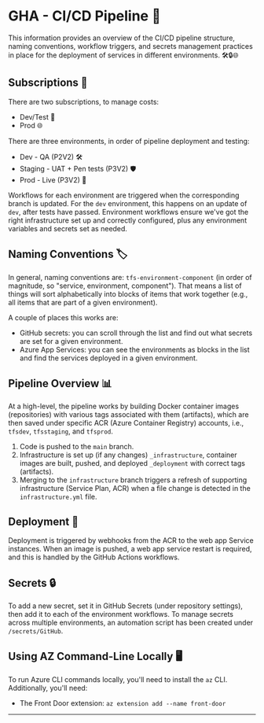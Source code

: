# GHA - CI/CD Pipeline 🚀
This information provides an overview of the CI/CD pipeline structure, naming conventions, workflow triggers, and secrets management practices in place for the deployment of services in different environments. 🛠️🔒🌐
## Subscriptions 📑

There are two subscriptions, to manage costs:

- Dev/Test 🧪
- Prod 🌐


There are three environments, in order of pipeline deployment and testing:

- Dev - QA (P2V2) 🛠️
- Staging - UAT + Pen tests (P3V2) 🛡️
- Prod - Live (P3V2) 🚀

Workflows for each environment are triggered when the corresponding branch is updated. For the `dev` environment, this happens on an update of `dev`, after tests have passed. Environment workflows ensure we've got the right infrastructure set up and correctly configured, plus any environment variables and secrets set as needed.

## Naming Conventions 🏷️

In general, naming conventions are: `tfs-environment-component` (in order of magnitude, so "service, environment, component"). That means a list of things will sort alphabetically into blocks of items that work together (e.g., all items that are part of a given environment).

A couple of places this works are:

- GitHub secrets: you can scroll through the list and find out what secrets are set for a given environment.
- Azure App Services: you can see the environments as blocks in the list and find the services deployed in a given environment.

## Pipeline Overview 📊

At a high-level, the pipeline works by building Docker container images (repositories) with various tags associated with them (artifacts), which are then saved under specific ACR (Azure Container Registry) accounts, i.e., `tfsdev`, `tfsstaging`, and `tfsprod`.

1. Code is pushed to the `main` branch.
2. Infrastructure is set up (if any changes) `_infrastructure`, container images are built, pushed, and deployed `_deployment` with correct tags (artifacts).
3. Merging to the `infrastructure` branch triggers a refresh of supporting infrastructure (Service Plan, ACR) when a file change is detected in the `infrastructure.yml` file.

## Deployment 🚚

Deployment is triggered by webhooks from the ACR to the web app Service instances. When an image is pushed, a web app service restart is required, and this is handled by the GitHub Actions workflows.

## Secrets 🔒

To add a new secret, set it in GitHub Secrets (under repository settings), then add it to each of the environment workflows. To manage secrets across multiple environments, an automation script has been created under `/secrets/GitHub`.

## Using AZ Command-Line Locally 🖥️

To run Azure CLI commands locally, you'll need to install the `az` CLI. Additionally, you'll need:

- The Front Door extension: `az extension add --name front-door`

---